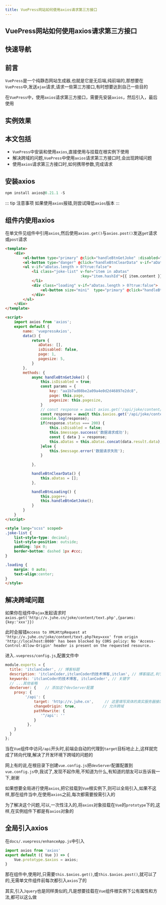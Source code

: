 ```yaml
---
title: VuePress网站如何使用axios请求第三方接口
---
```


## VuePress网站如何使用axios请求第三方接口

## 快速导航

<TOC />

## 前言

`VuePress`是一个纯静态网站生成器,也就是它是无后端,纯前端的,那想要在`VuePress`中,发送`ajax`请求,请求一些第三方接口,有时想要达到自己一些目的

在`VuePress`中，使用`axios`请求第三方接口，需要先安装`axios`，然后引入，最后使用

## 实例效果

<business-vuepressAxios />

## 本文包括

* `VuePress`中安装和使用`axios`,直接使用与挂载在根实例下使用
* 解决跨域的问题,`VuePress`中使用`axios`请求第三方接口时,会出现跨域问题
* 使用`axios`请求第三方接口时,如何携带参数,完成请求


## 安装axios

```js
npm install axios@0.21.1 -S
```
::: tip 注意事项
如果使用`axios`报错,则尝试降低`axios`版本
:::

## 组件内使用axios

在单文件见组件中引用`axios`,然后使用`axios.get()`与`axios.post()`发送`get`请求或`post`请求
```html
<template>
    <div>
        <el-button type="primary" @click="handleBtnGetJoke" :disabled="isDisabled">请求数据</el-button>
        <el-button type="danger" @click="handleBtnClearData" v-if="aDatas.length > 0?true:false">清空数据</el-button>
        <ul v-if="aDatas.length > 0?true:false">
            <li class="joke-list" v-for="item in aDatas"
                                  :key="item.hashId">{{ item.content }}
            </li>
            <div class="loading" v-if="aDatas.length > 0?true:false"> 
                <el-button size="mini"  type="primary" @click="handleBtnLoading" >加载</el-button>
            </div>
        </ul> 
    </div>
</template>

<script>
    import axios from 'axios';
    export default {
        name: 'vuepressAxios',
        data() {
            return {
               aDatas: [],
               isDisabled: false,
               page: 1,
               pagesize: 5,
            }
        },
        methods: {
            async handleBtnGetJoke() {
                this.isDisabled = true;
                const params = {
                    key: "aa1b7ad08be2a09a4e0d2d46897e2dc8",
                    page: this.page,
                    pagesize: this.pagesize,
                }
                // const response = await axios.get('/api/joke/content/text.php',{params});
                const response = await this.$axios.get('/api/joke/content/text.php',{params});
                console.log(response);
                if(response.status === 200) {
                    this.isDisabled = false;
                    this.$message.success('数据请求成功');
                    const { data } = response;
                    this.aDatas = this.aDatas.concat(data.result.data);
                }else {
                    this.$message.error('数据请求失败');
                }
               
            },

            handleBtnClearData() {
                this.aDatas = [];
            },

            handleBtnLoading() {
                this.page++;
                this.handleBtnGetJoke();
            }
        }
    }
</script>

<style lang="scss" scoped>
.joke-list {
    list-style-type: decimal;
    list-style-position: outside;
    padding: 5px 0;
    border-bottom: dashed 1px #ccc;
}

.loading {
    margin: 0 auto;
    text-align:center;
}
</style>
```
## 解决跨域问题

如果你在组件中`ajax`发起请求时`axios.get('http://v.juhe.cn/joke/content/text.php',{params:{key:'xxx'}})`

此时会报错`Access to XMLHttpRequest at 'http://v.juhe.cn/joke/content/text.php?key=xxx' from origin 'http://localhost:8080' has been blocked by CORS policy: No 'Access-Control-Allow-Origin' header is present on the requested resource.`

进入`.vuepress/config.js`,配置文件中

```js
module.exports = {
  title: 'itclanCoder', // 博客标题
  description: 'itclanCoder,itclanCoder的技术博客,itclan', // 博客描述,利于SEO
  keywords: 'itclanCoder的技术博客, itclanCoder', // 关键字
  // ...其他省略
  devServer: {    // 添加这个devServer配置  
    proxy: {     
         '/api': {       
             target: 'http://v.juhe.cn',     // 这里填写具体的真实服务器接口地止   
             changeOrigin: true,            // 允许跨域  
             pathRewrite: {          
                '^/api': ''       
             }      
          }, 
    }  
  }
};
```
当在`Vue`组件中访问`/api`开头时,前端会自动的代理到`target`目标地止上,这样就完成了转向代理,解决了开发环境下跨域的问题的

网上有的说,在根目录下创建`vue.config.js`把`devServer`配置配置到`vue.config.js`中,我试了,发现不起作用,不知道为什么,有知道的朋友可以告诉我一下,谢谢

如果想要全局进行使用`axios`,把它挂载到`Vue`根实例下,则可以全局引入,如果不这样,那在组件当中,在使用`axios`之前,每次都需要按需引入的

为了解决这个问题,可以,一次性注入的,将`axios`对象挂载在`Vue`的`prototype`下的,这样,在实例组件下都是有`axios`对象的


## 全局引入axios

在`docs/.vuepress/enhanceApp.js`中引入

```js
import axios from 'axios'
export default ({ Vue }) => {
    Vue.prototype.$axios = axios;
}
```
那在组件中,使用时,只需要`this.$axios.get()`,或`this.$axios.post()`,就可以了的,无需单文件组件前每次都引入`axios`了的

其实,引入`Jquery`也是同样类似的,凡是想要挂载在`Vue`组件根实例下公有属性和方法,都可以这么做

<footer-FooterLink :isShareLink="false" :isDaShang="true" />




